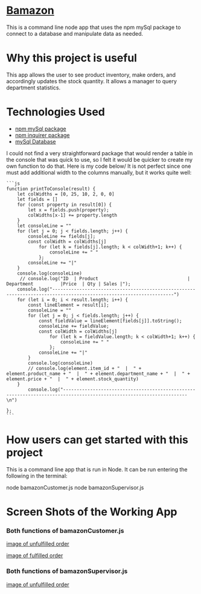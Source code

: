 # [Bamazon](https://github.com/lamontblack1/Bamazon)

This is a command line node app that uses the npm mySql package to connect to a database and manipulate data as needed. 

# Why this project is useful
This app allows the user to see product inventory, make orders, and accordingly updates the stock quantity. It allows a manager to query department statistics.

# Technologies Used
* [npm mySql package](https://www.npmjs.com/package/mysql)
* [npm inquirer package](https://www.npmjs.com/package/inquirer)
* [mySql Database](https://www.mysql.com/)

I could not find a very straightforward package that would render a table in the console that was quick to use, so I felt it would be quicker to create my own function to do that. Here is my code below/ It is not perfect since one must add additional width to the columns manually, but it works quite well:

    ```js
    function printToConsole(result) {
        let colWidths = [0, 25, 10, 2, 0, 0]
        let fields = []
        for (const property in result[0]) {
            let x = fields.push(property);
            colWidths[x-1] += property.length
        }
        let consoleLine = ""
        for (let j = 0; j < fields.length; j++) {
            consoleLine += fields[j];
            const colWidth = colWidths[j]
                for (let k = fields[j].length; k < colWidth+1; k++) {
                    consoleLine += " "
                };
            consoleLine += "|"
        }
        console.log(consoleLine)
         // console.log("ID  | Product                                 | Department          |Price  | Qty | Sales |");
        console.log("-------------------------------------------------------------------------------------------------------------------")
        for (let i = 0; i < result.length; i++) {
            const lineElement = result[i];
            consoleLine = ""
            for (let j = 0; j < fields.length; j++) {
                const fieldValue = lineElement[fields[j]].toString();
                consoleLine += fieldValue;
                const colWidth = colWidths[j]
                    for (let k = fieldValue.length; k < colWidth+1; k++) {
                        consoleLine += " "
                    };
                consoleLine += "|"
            }
            console.log(consoleLine)
            // console.log(element.item_id + "  |  " + element.product_name + "  |  " + element.department_name + "  |  " + element.price + "  |  " + element.stock_quantity)
        }
            console.log("--------------------------------------------------------------------------------------------------------------------\n")

    };
    ```

# How users can get started with this project
This is a command line app that is run in Node. It can be run entering the following in the terminal:

node bamazonCustomer.js
node bamazonSupervisor.js

# Screen Shots of the Working App

### Both functions of bamazonCustomer.js
[image of unfulfilled order](https://lamontblack1.github.io/bamazon/customerInsufficient.jpg)

[image of fulfilled order](https://lamontblack1.github.io/bamazon/customerFulfilled.jpg)

### Both functions of bamazonSupervisor.js
[image of unfulfilled order](https://lamontblack1.github.io/bamazon/manager.jpg)


